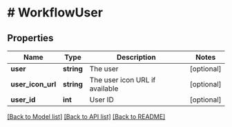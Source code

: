 # # WorkflowUser

## Properties

Name | Type | Description | Notes
------------ | ------------- | ------------- | -------------
**user** | **string** | The user | [optional]
**user_icon_url** | **string** | The user icon URL if available | [optional]
**user_id** | **int** | User ID | [optional]

[[Back to Model list]](../../README.md#models) [[Back to API list]](../../README.md#endpoints) [[Back to README]](../../README.md)
